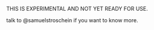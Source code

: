 THIS IS EXPERIMENTAL AND NOT YET READY FOR USE.

talk to @samuelstroschein if you want to know more.


